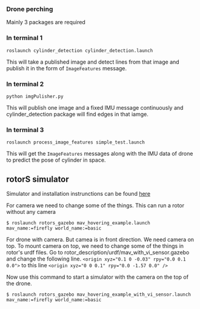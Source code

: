 ### Drone perching

Mainly 3 packages are required

### In terminal 1

```
roslaunch cylinder_detection cylinder_detection.launch
```
This will take a published image and detect lines from that image and publish it in the form of ```ImageFeatures``` message.

### In terminal 2

```
python imgPulisher.py
```
This will publish one image and a fixed IMU message continuously and cylinder_detection package will find edges in that iamge.

### In terminal 3

```
roslaunch process_image_features simple_test.launch
```
 This will get the ```ImageFeatures``` messages along with the IMU data of drone to predict the pose of cylinder in space.


## rotorS simulator

Simulator and installation instrunctions can be found [here](https://github.com/ethz-asl/rotors_simulator)

For camera we need to change some of the things. 
This can run a rotor without any camera
```
$ roslaunch rotors_gazebo mav_hovering_example.launch mav_name:=firefly world_name:=basic
```
For drone with camera. But camea is in front direction. We need camera on top.
To mount camera on top, we need to change some of the things in rotor's urdf files. Go to rotor_description/urdf/mav_with_vi_sensor.gazebo and change the following line.
```<origin xyz="0.1 0 -0.03" rpy="0.0 0.1 0.0">``` to this line ```<origin xyz="0 0 0.1" rpy="0.0 -1.57 0.0" />```

Now use this command to start a simulator with the camera on the top of the drone.
```
$ roslaunch rotors_gazebo mav_hovering_example_with_vi_sensor.launch mav_name:=firefly world_name:=basic
```

